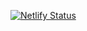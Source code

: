 [![Netlify Status](https://api.netlify.com/api/v1/badges/30827fdb-f09d-4ea9-a822-0f477ca225f3/deploy-status)](https://app.netlify.com/sites/midterm-kindleisbest/deploys)
